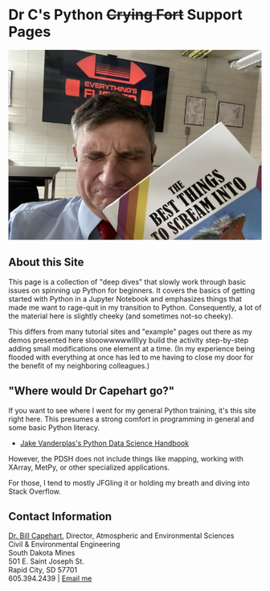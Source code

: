 # Dr C's Python ~~Crying Fort~~ Support Pages
![Dr C Is Having a Bad Day](images/rage_crying.jpeg)


## About this Site

This page is a collection of "deep dives" that slowly work through basic issues on spinning up Python for beginners.  It covers the basics of getting started with Python in a Jupyter Notebook and emphasizes things that made me want to rage-quit in my transition to Python.  Consequently, a lot of the material here is slightly cheeky (and sometimes not-so cheeky).

This differs from many tutorial sites and "example" pages out there as my demos presented here slooowwwwwllllyy build the activity step-by-step adding small modifications one element at a time.  (In my experience being flooded with everything at once has led to me having to close my door for the benefit of my neighboring colleagues.)


## "Where would Dr Capehart go?"  

If you want to see where I went for my general Python training, it's this site right here.  This presumes a strong comfort in programming in general and some basic Python literacy.

*  [Jake Vanderplas's Python Data Science Handbook](https://jakevdp.github.io/PythonDataScienceHandbook/)

However, the PDSH does not include things like mapping, working with XArray, MetPy, or other specialized applications.

For those, I tend to mostly JFGIing it or holding my breath and diving into Stack Overflow.  

## Contact Information

[Dr. Bill Capehart](https://www.sdsmt.edu/about/directory/capehart_-william.html), Director, Atmospheric and Environmental Sciences<br>
Civil & Environmental Engineering<br>
South Dakota Mines<br>
501 E. Saint Joseph St.<br> Rapid City, SD 57701<br>
605.394.2439 | <a href="mailto:{{ site.email | encode_email }}" title="Contact me">Email me</a>
